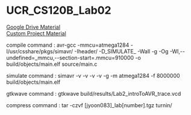 # UCR_CS120B_Lab02
[Google Drive Material](https://drive.google.com/drive/folders/171z132hAixUtieRbOrFAXKMqh5QIANW2?usp=sharing)  
[Custom Project Material](https://drive.google.com/drive/folders/1NvUIgwazlWJawWv_hykoMN4PZF-sNvJO?usp=sharing)

compile command : avr-gcc -mmcu=atmega1284 -I/usr/csshare/pkgs/simavr/ -Iheader/ -D_SIMULATE_ -Wall -g -Og -Wl,--undefined=_mmcu,--section-start=.mmcu=910000 -o build/objects/main.elf source/main.c

simulate command : simavr -v -v -v -v -g -m atmega1284 -f 8000000 build/objects/main.elf

gtkwave command : gtkwave build/results/Lab2_introToAVR_trace.vcd

compress command : tar -czvf [jyoon083]_lab[number].tgz turnin/
